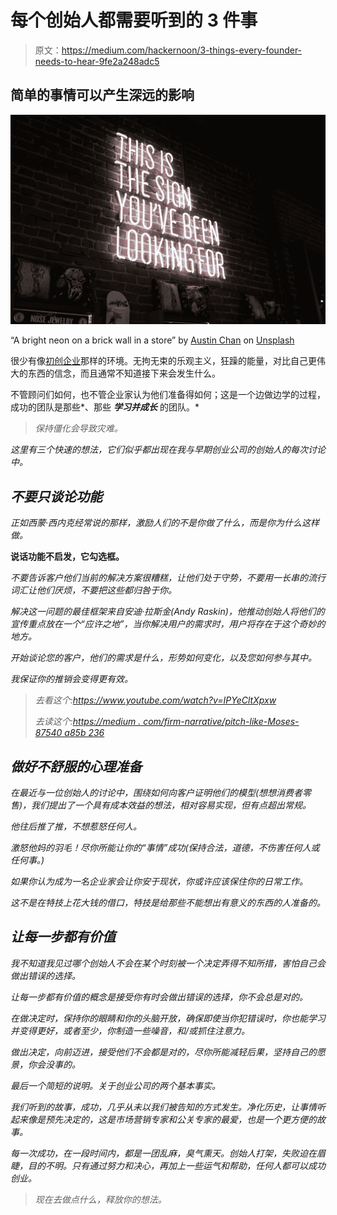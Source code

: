 # 每个创始人都需要听到的 3 件事

> 原文：<https://medium.com/hackernoon/3-things-every-founder-needs-to-hear-9fe2a248adc5>

## 简单的事情可以产生深远的影响

![](img/4f1591277bc05a181c085aa57a958f2b.png)

“A bright neon on a brick wall in a store” by [Austin Chan](https://unsplash.com/@austinchan?utm_source=medium&utm_medium=referral) on [Unsplash](https://unsplash.com?utm_source=medium&utm_medium=referral)

很少有像[初创企业](https://hackernoon.com/tagged/startup)那样的环境。无拘无束的乐观主义，狂躁的能量，对比自己更伟大的东西的信念，而且通常不知道接下来会发生什么。

不管顾问们如何，也不管企业家认为他们准备得如何；这是一个边做边学的过程，成功的团队是那些*、那些 ***学习并成长*** 的团队。*

> *保持僵化会导致灾难。*

*这里有三个快速的想法，它们似乎都出现在我与早期创业公司的创始人的每次讨论中。*

## *不要只谈论功能*

*正如西蒙·西内克经常说的那样，激励人们的不是你做了什么，而是你为什么这样做。*

****说话功能不启发，它勾选框。****

*不要告诉客户他们当前的解决方案很糟糕，让他们处于守势，不要用一长串的流行词汇让他们厌烦，不要把这些都归咎于你。*

*解决这一问题的最佳框架来自安迪·拉斯金(Andy Raskin)，他推动创始人将他们的宣传重点放在一个“应许之地”，当你解决用户的需求时，用户将存在于这个奇妙的地方。*

*开始谈论您的客户，他们的需求是什么，形势如何变化，以及您如何参与其中。*

*我保证你的推销会变得更有效。*

> *去看这个:https://www.youtube.com/watch?v=IPYeCltXpxw*
> 
> *去读这个:[https://medium . com/firm-narrative/pitch-like-Moses-87540 a85b 236](/firm-narrative/pitch-like-moses-87540a85b236)*

## *做好不舒服的心理准备*

*在最近与一位创始人的讨论中，围绕如何向客户证明他们的模型(想想消费者零售)，我们提出了一个具有成本效益的想法，相对容易实现，但有点超出常规。*

*他往后推了推，不想惹怒任何人。*

*激怒他妈的羽毛！尽你所能让你的“事情”成功(保持合法，道德，不伤害任何人或任何事。)*

*如果你认为成为一名企业家会让你安于现状，你或许应该保住你的日常工作。*

*这不是在特技上花大钱的借口，特技是给那些不能想出有意义的东西的人准备的。*

## *让每一步都有价值*

*我不知道我见过哪个创始人不会在某个时刻被一个决定弄得不知所措，害怕自己会做出错误的选择。*

*让每一步都有价值的概念是接受你有时会做出错误的选择，你不会总是对的。*

*在做决定时，保持你的眼睛和你的头脑开放，确保即使当你犯错误时，你也能学习并变得更好，或者至少，你制造一些噪音，和/或抓住注意力。*

*做出决定，向前迈进，接受他们不会都是对的，尽你所能减轻后果，坚持自己的愿景，你会没事的。*

*最后一个简短的说明。关于创业公司的两个基本事实。*

*我们听到的故事，成功，几乎从未以我们被告知的方式发生。净化历史，让事情听起来像是预先决定的，这是市场营销专家和公关专家的最爱，也是一个更方便的故事。*

*每一次成功，在一段时间内，都是一团乱麻，臭气熏天。创始人打架，失败迫在眉睫，目的不明。只有通过努力和决心，再加上一些运气和帮助，任何人都可以成功创业。*

> *现在去做点什么，释放你的想法。*